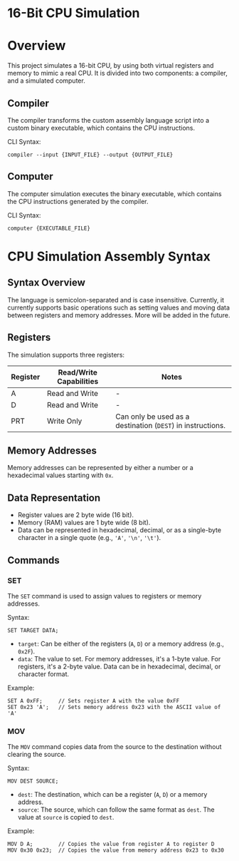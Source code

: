 # 16-Bit CPU Simulation

# Overview
This project simulates a 16-bit CPU, by using both virtual registers and memory to mimic a real CPU. It is divided into two components: a compiler, and a simulated computer.

## Compiler

The compiler transforms the custom assembly language script into a custom binary executable, which contains the CPU instructions.

CLI Syntax:
```
compiler --input {INPUT_FILE} --output {OUTPUT_FILE}
```

## Computer

The computer simulation executes the binary executable, which contains the CPU instructions generated by the compiler.

CLI Syntax:
```
computer {EXECUTABLE_FILE}
```

# CPU Simulation Assembly Syntax

## Syntax Overview

The language is semicolon-separated and is case insensitive. Currently, it currently supports basic operations such as setting values and moving data between registers and memory addresses. More will be added in the future.

## Registers

The simulation supports three registers:

| Register | Read/Write Capabilities | Notes |
|----------|-------------------------|-------|
| A        | Read and Write          | -     |
| D        | Read and Write          | -     |
| PRT      | Write Only              | Can only be used as a destination (`DEST`) in instructions. |

## Memory Addresses

Memory addresses can be represented by either a number or a hexadecimal values starting with `0x`.

## Data Representation

- Register values are 2 byte wide (16 bit).
- Memory (RAM) values are 1 byte wide (8 bit).
- Data can be represented in hexadecimal, decimal, or as a single-byte character in a single quote (e.g., `'A'`, `'\n'`, `'\t'`).

## Commands

### SET

The `SET` command is used to assign values to registers or memory addresses.

Syntax:
```
SET TARGET DATA;
```

- `target`: Can be either of the registers (`A`, `D`) or a memory address (e.g., `0x2F`).
- `data`: The value to set. For memory addresses, it's a 1-byte value. For registers, it's a 2-byte value. Data can be in hexadecimal, decimal, or character format.

Example:
```
SET A 0xFF;     // Sets register A with the value 0xFF
SET 0x23 'A';   // Sets memory address 0x23 with the ASCII value of 'A'
```

### MOV

The `MOV` command copies data from the source to the destination without clearing the source.

Syntax:
```
MOV DEST SOURCE;
```

- `dest`: The destination, which can be a register (`A`, `D`) or a memory address.
- `source`: The source, which can follow the same format as `dest`. The value at `source` is copied to `dest`.

Example:
```
MOV D A;        // Copies the value from register A to register D
MOV 0x30 0x23;  // Copies the value from memory address 0x23 to 0x30
```
